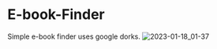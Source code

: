 # E-book-Finder
Simple e-book finder uses google dorks.
![2023-01-18_01-37](https://user-images.githubusercontent.com/55941599/213027844-731e8ccf-824f-4092-8c93-fe949a57c07d.png)
